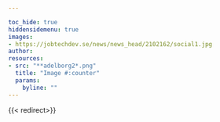```yaml
---

toc_hide: true
hiddensidemenu: true
images:
- https://jobtechdev.se/news/news_head/2102162/social1.jpg
author: 
resources:
- src: "**adelborg2*.png"
  title: "Image #:counter"
  params:
    byline: ""    
---
```


{{< redirect>}}
